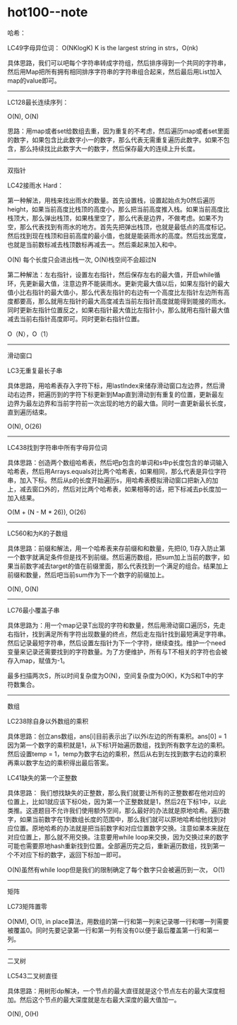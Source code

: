 # hot100--note

哈希：

LC49字母异位词：
O(NKlogK) K is the largest string in strs，O(nk)

具体思路，我们可以吧每个字符串转成字符组，然后排序得到一个共同的字符串，然后用Map把所有拥有相同排序字符串的字符串组合起来，然后最后用List加入map的value即可。

***

LC128最长连续序列：

O(N), O(N)

思路：用map或者set给数组去重，因为重复的不考虑，然后遍历map或者set里面的数字，如果包含比此数字小一的数字，那么代表无需重复遍历此数字。如果不包含，那么持续找比此数字大一的数字，然后保存最大的连续上升长度。

***

双指针

LC42接雨水 Hard：

第一种解法，用栈来找出雨水的数量。首先设置栈，设置起始点为0然后遍历height，如果当前高度比栈顶的高度小，那么把当前高度推入栈。如果当前高度比栈顶大，那么弹出栈顶，如果栈里空了，那么代表是边界，不做考虑。如果不为空，那么代表找到有雨水的地方。首先先把弹出栈顶，也就是最低点的高度标记。然后找到现在栈顶和目前高度的最小值，也就是能装雨水的高度。然后找出宽度，也就是当前数标减去栈顶数标再减去一。然后乘起来加入和中。

O(N) 每个长度只会进出栈一次, O(N)栈空间不会超过N

第二种解法：左右指针，设置左右指针，然后保存左右的最大值，开启while循环，先更新最大值，注意边界不能装雨水。更新完最大值以后，如果左指针的最大值小比右指针的最大值小，那么代表左指针的右边有一个高度比左指针左边所有高度都要高，那么就用左指针的最大高度减去当前左指针高度就能得到能接的雨水。同时更新左指针位置反之，如果右指针最大值比左指针小，那么就用右指针最大值减去当前右指针高度即可。同时更新右指针位置。

O（N），O（1）

***

滑动窗口

LC3无重复最长子串

具体思路，用哈希表存入字符下标，用lastIndex来储存滑动窗口左边界，然后滑动右边界，把遍历到的字符下标更新到Map直到滑动到有重复的位置，更新最左边界为最左边界和当前字符前一次出现的地方的最大值。同时一直更新最长长度，直到遍历结束。

O(N), O(26)

***

LC438找到字符串中所有字母异位词

具体思路：创造两个数组哈希表，然后吧p包含的单词和s中p长度包含的单词输入哈希表，然后用Arrays.equals对比两个哈希表，如果相同，那么代表是异位字符串，加入下标。然后从p的长度开始遍历s，用哈希表模拟滑动窗口把新入的加上，减去窗口外的，然后对比两个哈希表，如果相等的话，把下标减去p长度加一加入结果。

O(M + (N - M * 26)), O(26)

***

LC560和为K的子数组

具体思路：前缀和解法，用一个哈希表来存前缀和和数量，先把(0, 1)存入防止第一个数字就满足条件但是找不到前缀。然后遍历数组，把sum加上当前的数字，如果当前数字减去target的值在前缀里面，那么代表找到一个满足的组合。结果加上前缀和数量，然后吧当前sum作为下一个数字的前缀加上。

O(N), O(N)

***

LC76最小覆盖子串

具体思路为：用一个map记录T出现的字符和数量，然后用滑动窗口遍历S，先走右指针，找到满足所有字符出现数量的终点，然后走左指针找到最短满足字符串。然后记录最短字符串，然后设置左指针为下一个字符，继续查找。维护一个need变量来记录还需要找到的字符数量。为了方便维护，所有与T不相关的字符也会被存入map，赋值为-1。

最多扫描两次S，所以时间复杂度为O(N)，空间复杂度为O(K)，K为S和T中的字符数集合。

***

数组

LC238除自身以外数组的乘积

具体思路：创立ans数组，ans[i]目前表示出了i以外i左边的所有乘积。ans[0] = 1因为第一个数字的乘积就是1，从下标1开始遍历数组，找到所有数字左边的乘积。然后设置temp = 1，temp为数字右边的乘积，然后从右到左找到数字右边的乘积再乘以数字左边的乘积得出最后答案。

LC41缺失的第一个正整数

具体思路：
我们想找缺失的正整数，那么我们就要让所有的正整数都在他对应的位置上，比如1就应该下标0处，因为第一个正整数就是1，然后2在下标1中，以此类推。这道题目不允许我们使用额外空间，那么最好的办法就是原地哈希。遍历数字，如果当前数字在1到数组长度的范围中，那么我们就可以原地哈希给他找到对应位置。原地哈希的办法就是把当前数字和对应位置数字交换。注意如果本来就在对应位置上，那么就不用交换。注意要用while loop来交换，因为交换过来的数字可能也需要原地hash重新找到位置。全部遍历完之后，重新遍历数组，找到第一个不对应下标的数字，返回下标加一即可。

O(N)虽然有while loop但是我们的限制确定了每个数字只会被遍历到一次， O(1)

***

矩阵

LC73矩阵置零

O(NM), O(1), in place算法，用数组的第一行和第一列来记录哪一行和哪一列需要被覆盖0。同时先要记录第一行和第一列有没有0以便于最后覆盖第一行和第一列。

***

二叉树

LC543二叉树直径

具体思路：用树形dp解决，一个节点的最大直径就是这个节点左右的最大深度相加。然后这个节点的最大深度就是左右最大深度的最大值加一。

O(N), O(H)
